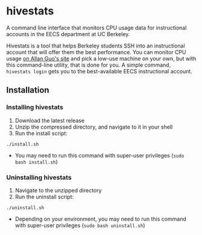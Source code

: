 # hivestats
A command line interface that monitors CPU usage data for instructional accounts in the EECS department at UC Berkeley.

Hivestats is a tool that helps Berkeley students SSH into an instructional account that will offer them the best performance.
You can monitor CPU usage [on Allan Guo's site](http://aguo.us/hivemind/) and pick a low-use machine on your own, but with this command-line utility, that is done for you. A simple command, `hivestats login` gets you to the best-available EECS instructional account.

## Installation 
### Installing hivestats
1. Download the latest release
2. Unzip the compressed directory, and navigate to it in your shell
3. Run the install script:

`./install.sh`
* You may need to run this command with super-user privileges (`sudo bash install.sh`) 

### Uninstalling hivestats
1. Navigate to the unzipped directory
2. Run the uninstall script:

`./uninstall.sh`
* Depending on your environment, you may need to run this command with super-user privileges (`sudo bash uninstall.sh`)
